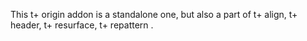 This t+ origin addon is a standalone one, but also a part of t+ align, t+ header, t+ resurface, t+ repattern
.